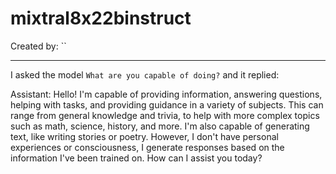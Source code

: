 # mixtral8x22binstruct

Created by: ``

---

I asked the model `What are you capable of doing?` and it replied:

Assistant: Hello! I'm capable of providing information, answering questions, helping with tasks, and providing guidance in a variety of subjects. This can range from general knowledge and trivia, to help with more complex topics such as math, science, history, and more. I'm also capable of generating text, like writing stories or poetry. However, I don't have personal experiences or consciousness, I generate responses based on the information I've been trained on. How can I assist you today?